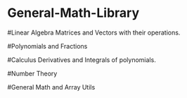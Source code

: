 # General-Math-Library

#Linear Algebra
Matrices and Vectors with their operations.

#Polynomials and Fractions

#Calculus
Derivatives and Integrals of polynomials.

#Number Theory

#General Math and Array Utils
